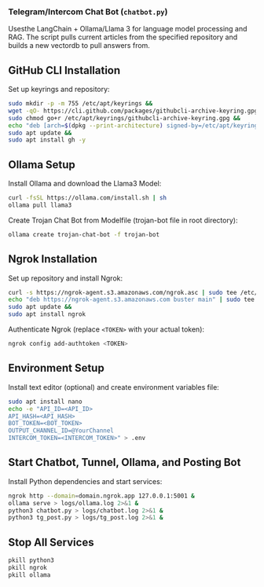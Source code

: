 ### Telegram/Intercom Chat Bot (`chatbot.py`)
Usesthe LangChain + Ollama/Llama 3 for language model processing and RAG. The script pulls current articles from the specified repository and builds a new vectordb to pull answers from.


## GitHub CLI Installation
Set up keyrings and repository:
```bash
sudo mkdir -p -m 755 /etc/apt/keyrings &&
wget -qO- https://cli.github.com/packages/githubcli-archive-keyring.gpg | sudo tee /etc/apt/keyrings/githubcli-archive-keyring.gpg > /dev/null &&
sudo chmod go+r /etc/apt/keyrings/githubcli-archive-keyring.gpg &&
echo "deb [arch=$(dpkg --print-architecture) signed-by=/etc/apt/keyrings/githubcli-archive-keyring.gpg] https://cli.github.com/packages stable main" | sudo tee /etc/apt/sources.list.d/github-cli.list > /dev/null &&
sudo apt update &&
sudo apt install gh -y
```

## Ollama Setup
Install Ollama and download the Llama3 Model:
```bash
curl -fsSL https://ollama.com/install.sh | sh
ollama pull llama3
```
Create Trojan Chat Bot from Modelfile (trojan-bot file in root directory):
```bash
ollama create trojan-chat-bot -f trojan-bot
```

## Ngrok Installation
Set up repository and install Ngrok:
```bash
curl -s https://ngrok-agent.s3.amazonaws.com/ngrok.asc | sudo tee /etc/apt/trusted.gpg.d/ngrok.asc >/dev/null &&
echo "deb https://ngrok-agent.s3.amazonaws.com buster main" | sudo tee /etc/apt/sources.list.d/ngrok.list &&
sudo apt update &&
sudo apt install ngrok
```
Authenticate Ngrok (replace `<TOKEN>` with your actual token):
```bash
ngrok config add-authtoken <TOKEN>
```

## Environment Setup
Install text editor (optional) and create environment variables file:
```bash
sudo apt install nano
echo -e "API_ID=<API_ID>
API_HASH=<API_HASH>
BOT_TOKEN=<BOT_TOKEN>
OUTPUT_CHANNEL_ID=@YourChannel
INTERCOM_TOKEN=<INTERCOM_TOKEN>" > .env
```

## Start Chatbot, Tunnel, Ollama, and Posting Bot
Install Python dependencies and start services:
```bash
ngrok http --domain=domain.ngrok.app 127.0.0.1:5001 &
ollama serve > logs/ollama.log 2>&1 &
python3 chatbot.py > logs/chatbot.log 2>&1 &
python3 tg_post.py > logs/tg_post.log 2>&1 &

```

## Stop All Services
```bash
pkill python3
pkill ngrok
pkill ollama
```
